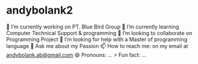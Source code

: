# andybolank2
🌱 I’m currently working on PT. Blue Bird Group
🌱 I’m currently learning Computer Technical Support & programming
👯 I’m looking to collaborate on Programming Project
🤔 I’m looking for help with a Master of programming language
💬 Ask me about my Passion
📫 How to reach me: on my email at andybolank.ab@gmail.com
😄 Pronouns: …
⚡ Fun fact: …
